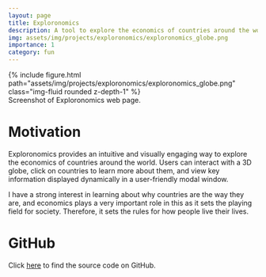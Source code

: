 ```yaml
---
layout: page
title: Exploronomics
description: A tool to explore the economics of countries around the world.
img: assets/img/projects/exploronomics/exploronomics_globe.png
importance: 1
category: fun
---
```


<div class="row mt-3">
    <div class="col-sm mt-3 mt-md-0">
        {% include figure.html path="assets/img/projects/exploronomics/exploronomics_globe.png" class="img-fluid rounded z-depth-1" %}
    </div>
</div>
<div class="caption">
    Screenshot of Exploronomics web page.
</div>

# Motivation

Exploronomics provides an intuitive and visually engaging way to explore the economics of countries around the world. Users can interact with a 3D globe, click on countries to learn more about them, and view key information displayed dynamically in a user-friendly modal window.

I have a strong interest in learning about why countries are the way they are, and economics plays a very important role in this as it sets the playing field for society. Therefore, it sets the rules for how people live their lives.

# GitHub

Click <a href='https://github.com/patrickcapaldo/exploronomics'>here</a> to find the source code on GitHub.
